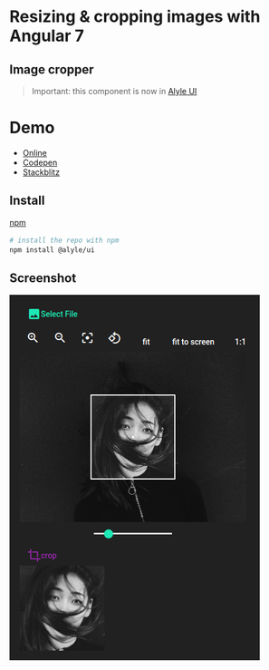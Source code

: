 # Resizing & cropping images with Angular 7
## Image cropper
> Important: this component is now in [Alyle UI](https://github.com/A-l-y-l-e/Alyle-UI)

# Demo

* [Online](https://alyle-ui.firebaseapp.com/component/resizing-cropping-images)
* [Codepen](https://codepen.io/enlcxx/details/vmadQz)
* [Stackblitz](https://stackblitz.com/edit/resizing-cropping-image?file=src%2Fapp%2Fapp.component.ts)

## Install
[npm](https://www.npmjs.com/package/@alyle/ui)

```bash
# install the repo with npm
npm install @alyle/ui
```
## Screenshot

<img src="demo1.png">
